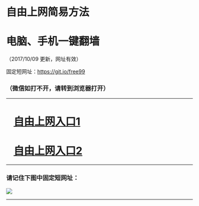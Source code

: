 ﻿# 自由上网简易方法

# 电脑、手机一键翻墙

（2017/10/09 更新，网址有效）

固定短网址：https://git.io/free99

### （微信如打不开，请转到浏览器打开）


***





# &nbsp;&nbsp; <a href="http://ft193319940.fwq-tz-1001.info/fwqtz01.html?t=100900114045 " target="_blank">自由上网入口1</a>
# &nbsp;&nbsp; <a href="http://ft3178612936.fwq-tz-1002.info/fwqtz02.html?t=10090011145 " target="_blank">自由上网入口2</a>
***

### 请记住下图中固定短网址：

<img src="https://s3-us-west-2.amazonaws.com/fwq-1001/yjfq-20170905okok.png" /> 


***

